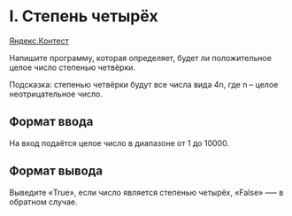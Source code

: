 # I. Степень четырёх

[Яндекс.Контест](https://contest.yandex.ru/contest/22449/problems/I/)

Напишите программу, которая определяет, будет ли положительное целое число степенью четвёрки.

Подсказка: степенью четвёрки будут все числа вида 4n, где n – целое неотрицательное число.

## Формат ввода

На вход подаётся целое число в диапазоне от 1 до 10000.

## Формат вывода

Выведите «True», если число является степенью четырёх, «False» –— в обратном случае.